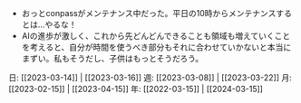 - おっとconpassがメンテナンス中だった。平日の10時からメンテナンスするとは…やるな！
- AIの進歩が激しく、これから先どんどんできることも領域も増えていくことを考えると、自分が時間を使うべき部分もそれに合わせていかないと本当にまずい。私もそうだし、子供はもっとそうだろう。

日: [[2023-03-14]] | [[2023-03-16]]
週: [[2023-03-08]] | [[2023-03-22]]
月: [[2023-02-15]] | [[2023-04-15]]
年: [[2022-03-15]] | [[2024-03-15]]